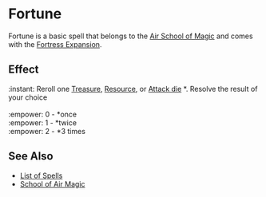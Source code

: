 # Fortune

Fortune is a basic spell that belongs to the [Air School of Magic](school_of_air_magic.md) and comes with the [Fortress Expansion](../content.md).


## Effect

:instant: Reroll one [Treasure](../dice.md#treasure-die), [Resource](../dice.md#resource-die), or [Attack die](../dice.md#attack-die) \*. Resolve the result of your choice<br><br>:empower: 0 - \*once<br>:empower: 1 - \*twice<br>:empower: 2 - \*3 times


## See Also

- [List of Spells](../spells.md)
- [School of Air Magic](school_of_air_magic.md)
